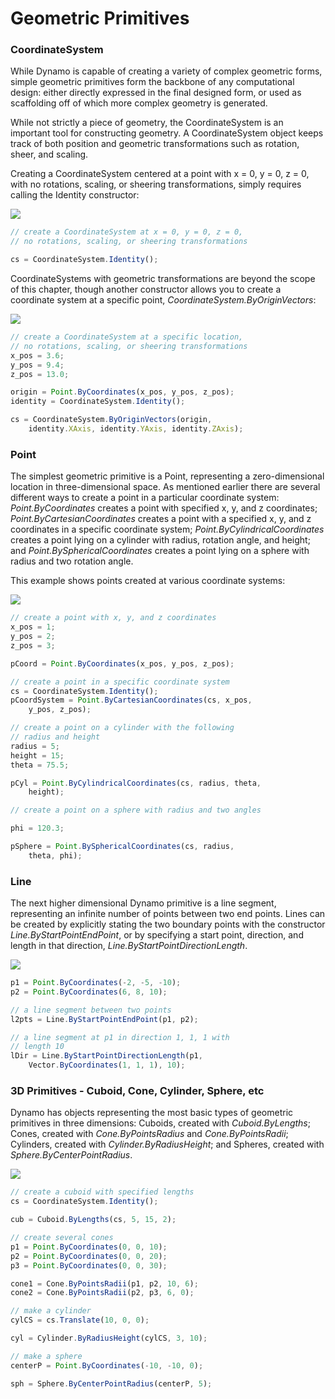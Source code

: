 # Geometric Primitives

### CoordinateSystem

While Dynamo is capable of creating a variety of complex geometric forms, simple geometric primitives form the backbone of any computational design: either directly expressed in the final designed form, or used as scaffolding off of which more complex geometry is generated.

While not strictly a piece of geometry, the CoordinateSystem is an important tool for constructing geometry. A CoordinateSystem object keeps track of both position and geometric transformations such as rotation, sheer, and scaling.

Creating a CoordinateSystem centered at a point with x = 0, y = 0, z = 0, with no rotations, scaling, or sheering transformations, simply requires calling the Identity constructor:

![](../../.gitbook/assets/GeometricPrimitives\_01.png)

```js
// create a CoordinateSystem at x = 0, y = 0, z = 0,
// no rotations, scaling, or sheering transformations

cs = CoordinateSystem.Identity();
```

CoordinateSystems with geometric transformations are beyond the scope of this chapter, though another constructor allows you to create a coordinate system at a specific point, _CoordinateSystem.ByOriginVectors_:

![](../../.gitbook/assets/GeometricPrimitives\_02.png)

```js
// create a CoordinateSystem at a specific location,
// no rotations, scaling, or sheering transformations
x_pos = 3.6;
y_pos = 9.4;
z_pos = 13.0;

origin = Point.ByCoordinates(x_pos, y_pos, z_pos);
identity = CoordinateSystem.Identity();

cs = CoordinateSystem.ByOriginVectors(origin,
    identity.XAxis, identity.YAxis, identity.ZAxis);
```

### Point

The simplest geometric primitive is a Point, representing a zero-dimensional location in three-dimensional space. As mentioned earlier there are several different ways to create a point in a particular coordinate system: _Point.ByCoordinates_ creates a point with specified x, y, and z coordinates; _Point.ByCartesianCoordinates_ creates a point with a specified x, y, and z coordinates in a specific coordinate system; _Point.ByCylindricalCoordinates_ creates a point lying on a cylinder with radius, rotation angle, and height; and _Point.BySphericalCoordinates_ creates a point lying on a sphere with radius and two rotation angle.

This example shows points created at various coordinate systems:

![](../../.gitbook/assets/GeometricPrimitives\_03.png)

```js
// create a point with x, y, and z coordinates
x_pos = 1;
y_pos = 2;
z_pos = 3;

pCoord = Point.ByCoordinates(x_pos, y_pos, z_pos);

// create a point in a specific coordinate system
cs = CoordinateSystem.Identity();
pCoordSystem = Point.ByCartesianCoordinates(cs, x_pos,
    y_pos, z_pos);

// create a point on a cylinder with the following
// radius and height
radius = 5;
height = 15;
theta = 75.5;

pCyl = Point.ByCylindricalCoordinates(cs, radius, theta,
    height);

// create a point on a sphere with radius and two angles

phi = 120.3;

pSphere = Point.BySphericalCoordinates(cs, radius, 
    theta, phi);
```

### Line&#x20;

The next higher dimensional Dynamo primitive is a line segment, representing an infinite number of points between two end points. Lines can be created by explicitly stating the two boundary points with the constructor _Line.ByStartPointEndPoint_, or by specifying a start point, direction, and length in that direction, _Line.ByStartPointDirectionLength_.

![](../../.gitbook/assets/GeometricPrimitives\_04.png)

```js
p1 = Point.ByCoordinates(-2, -5, -10);
p2 = Point.ByCoordinates(6, 8, 10);

// a line segment between two points
l2pts = Line.ByStartPointEndPoint(p1, p2); 

// a line segment at p1 in direction 1, 1, 1 with 
// length 10
lDir = Line.ByStartPointDirectionLength(p1,
    Vector.ByCoordinates(1, 1, 1), 10);
```

### 3D Primitives - Cuboid, Cone, Cylinder, Sphere, etc

Dynamo has objects representing the most basic types of geometric primitives in three dimensions: Cuboids, created with _Cuboid.ByLengths_; Cones, created with _Cone.ByPointsRadius_ and _Cone.ByPointsRadii_; Cylinders, created with _Cylinder.ByRadiusHeight_; and Spheres, created with _Sphere.ByCenterPointRadius_.

![](../../.gitbook/assets/GeometricPrimitives\_05.png)

```js
// create a cuboid with specified lengths
cs = CoordinateSystem.Identity();

cub = Cuboid.ByLengths(cs, 5, 15, 2);

// create several cones
p1 = Point.ByCoordinates(0, 0, 10);
p2 = Point.ByCoordinates(0, 0, 20);
p3 = Point.ByCoordinates(0, 0, 30);

cone1 = Cone.ByPointsRadii(p1, p2, 10, 6);
cone2 = Cone.ByPointsRadii(p2, p3, 6, 0);

// make a cylinder
cylCS = cs.Translate(10, 0, 0);

cyl = Cylinder.ByRadiusHeight(cylCS, 3, 10);

// make a sphere
centerP = Point.ByCoordinates(-10, -10, 0);

sph = Sphere.ByCenterPointRadius(centerP, 5);
```
